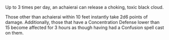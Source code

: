 Up to 3 times per day, an achaierai can release a choking, toxic black cloud.

Those other than achaierai within 10 feet instantly take 2d6 points of damage. Additionally, those that have a Concentration Defense lower than 15 become affected for 3 hours as though having had a Confusion spell cast on them.